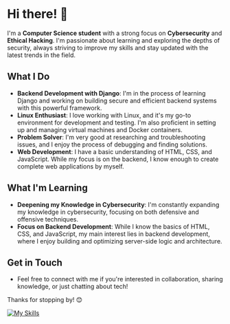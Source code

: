 # Hi there! 👋

I'm a **Computer Science student** with a strong focus on **Cybersecurity** and **Ethical Hacking**. I'm passionate about learning and exploring the depths of security, always striving to improve my skills and stay updated with the latest trends in the field.

## What I Do

- **Backend Development with Django**: I'm in the process of learning Django and working on building secure and efficient backend systems with this powerful framework.
- **Linux Enthusiast**: I love working with Linux, and it's my go-to environment for development and testing. I'm also proficient in setting up and managing virtual machines and Docker containers.
- **Problem Solver**: I'm very good at researching and troubleshooting issues, and I enjoy the process of debugging and finding solutions.
- **Web Development**: I have a basic understanding of HTML, CSS, and JavaScript. While my focus is on the backend, I know enough to create complete web applications by myself.

## What I'm Learning

- **Deepening my Knowledge in Cybersecurity**: I'm constantly expanding my knowledge in cybersecurity, focusing on both defensive and offensive techniques.
- **Focus on Backend Development**: While I know the basics of HTML, CSS, and JavaScript, my main interest lies in backend development, where I enjoy building and optimizing server-side logic and architecture.


## Get in Touch

- Feel free to connect with me if you're interested in collaboration, sharing knowledge, or just chatting about tech!

Thanks for stopping by! 😊


[![My Skills](https://skillicons.dev/icons?i=js,html,css,wasm)](https://skillicons.dev)

<!--
**xXJuanDavidXx/xXJuanDavidXx** is a ✨ _special_ ✨ repository because its `README.md` (this file) appears on your GitHub profile.

Here are some ideas to get you started:

- 🔭 I’m currently working on ...
- 🌱 I’m currently learning ...
- 👯 I’m looking to collaborate on ...
- 🤔 I’m looking for help with ...
- 💬 Ask me about ...
- 📫 How to reach me: ...
- 😄 Pronouns: ...
- ⚡ Fun fact: ...
-->
